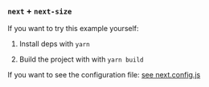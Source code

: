 ### `next` + `next-size`

If you want to try this example yourself:

1. Install deps with `yarn`

2. Build the project with with `yarn build`

If you want to see the configuration file: [see next.config.js](next.config.js)
